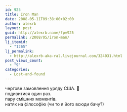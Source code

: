 ```yaml
---
id: 925
title: Iron Man
date: 2008-05-11T09:38:00+02:00
author: alexrb
layout: post
guid: http://alexrb.name/?p=925
permalink: /2008/05/iron-man/
lj_itemid:
  - "1265"
lj_permalink:
  - http://alexrb-aka-ral.livejournal.com/324031.html
post_views_count:
  - "9"
categories:
  - Lost-and-found
---
```

чергове замовлення уряду США. 🙁  
подивитися один раз.  
пару смішних моментів.  
натяк на філософію (чи то я його всюди бачу?)